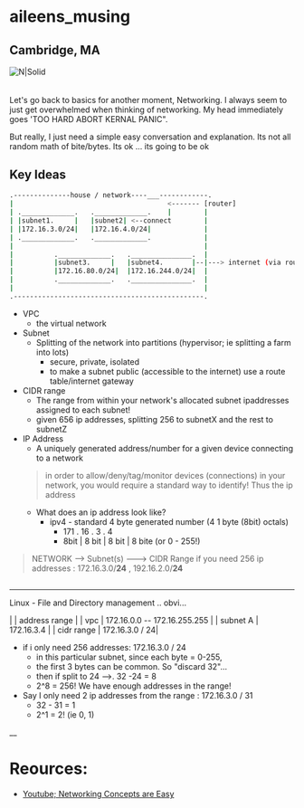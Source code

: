 
# aileens_musing
## Cambridge, MA

![N|Solid](https://ca.slack-edge.com/T0495HV8H-U01AM69UW3E-ae635702c574-72)

###### 

Let's go back to basics for another moment, Networking.
I always seem to just get overwhelmed when thinking of networking.  My head immediately goes 'TOO HARD ABORT KERNAL PANIC".

But really, I just need a simple easy conversation and explanation.  Its not all random math of bite/bytes.   Its ok ... its going to be ok


## Key Ideas
```sh
.--------------house / network----___------------.
|                                      <------- [router]
| ._____________.   ._____________.    |        |
| |subnet1.     |   |subnet2| <--connect        |
| |172.16.3.0/24|   |172.16.4.0/24|             |
| ._____________.   ._____________.             |   
|                                               |
|          ._____________.   ._______________.  |
|          |subnet3.     |   |subnet4.       |--|---> internet (via route tables/internet gateway)
|          |172.16.80.0/24|  |172.16.244.0/24|  |
|          ._____________.   ._______________.  |
|                                               |
.-----------------------------------------------.
```
* VPC
    * the virtual network
* Subnet
    * Splitting of the network into partitions  (hypervisor; ie splitting a farm into lots)
        * secure, private, isolated 
        * to make a subnet public (accessible to the internet) use a route table/internet gateway
* CIDR range
    * The range from within your network's allocated subnet ipaddresses assigned to each subnet!
    * given 656 ip addresses, splitting 256 to subnetX and the rest to subnetZ
* IP Address
    * A uniquely generated address/number for a given device connecting to a network
    > in order to allow/deny/tag/monitor devices (connections) in your network, you would require a standard way to identify!  Thus the ip address
    * What does an ip address look like?
        * ipv4 - standard 4 byte generated number (4 1 byte (8bit) octals)
            * 171   .   16   .   3    .    4
            * 8bit  | 8 bit  | 8 bit  | 8 bite (or 0 - 255!)


> NETWORK --> Subnet(s) ---> CIDR Range
if you need 256 ip addresses : 172.16.3.0/**24** , 192.16.2.0/**24**

## 
___ 

Linux - File and Directory management .. obvi... 

|    | address range |
| vpc | 172.16.0.0 -- 172.16.255.255 |
| subnet A | 172.16.3.4 |
| cidr range | 172.16.3.0 / 24|
* if i only need 256 addresses: 172.16.3.0 / 24
    * in this particular subnet, since each byte = 0-255, 
    * the first 3 bytes can be common.  So "discard 32"... 
    * then if split to 24 -->. 32 -24 = 8 
    * 2^8 = 256!  We have enough addresses in the range!
* Say I only need 2 ip addresses from the range : 172.16.3.0 / 31
    * 32 - 31 = 1
    * 2^1 = 2!  (ie 0, 1)

__ 
# Reources:
* [Youtube; Networking Concepts are Easy](https://www.youtube.com/watch?v=PhTn8RkF0F4)